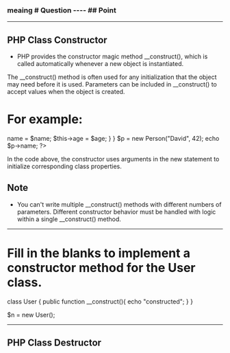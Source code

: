 ### meaing # Question ---- ## Point

---------------------------------------------------------
## PHP Class Constructor
- PHP provides the constructor magic method __construct(), which is called automatically whenever a new object is instantiated.

<?php
class Person {
    public function __construct() {
        echo "Object created";
    }
}
$p = new Person();
?>

The __construct() method is often used for any initialization that the object may need before it is used. Parameters can be included in __construct() to accept values when the object is created.


# For example:
<?php
class Person {
    public $name;
    public $age;
    public function __construct($name, $age) {
        $this->name = $name;
        $this->age = $age;
    }
}
$p = new Person("David", 42);
echo $p->name;
?>

In the code above, the constructor uses arguments in the new statement to initialize corresponding class properties.


## Note
- You can't write multiple __construct() methods with different numbers of parameters. Different constructor behavior must be handled with logic within a single __construct() method.

---------------------------------------------------------
# Fill in the blanks to implement a constructor method for the User class.

class User {
    public function __construct(){
    echo "constructed";
  }
}

$n = new User();

---------------------------------------------------------

## PHP Class Destructor

